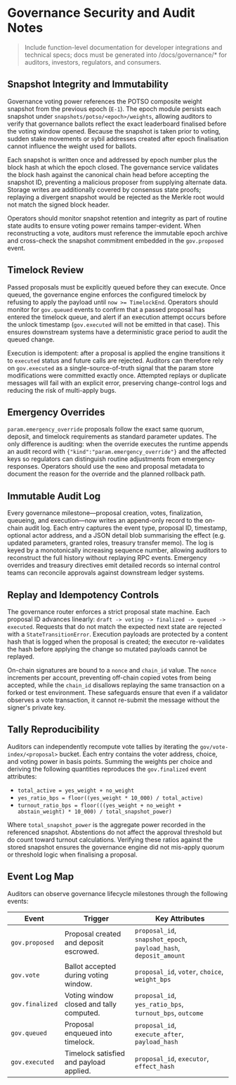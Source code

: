 # Governance Security and Audit Notes

> Include function-level documentation for developer integrations and technical specs; docs must be generated into /docs/governance/* for auditors, investors, regulators, and consumers.

## Snapshot Integrity and Immutability

Governance voting power references the POTSO composite weight snapshot from the
previous epoch (`E-1`). The epoch module persists each snapshot under
`snapshots/potso/<epoch>/weights`, allowing auditors to verify that governance
ballots reflect the exact leaderboard finalised before the voting window
opened. Because the snapshot is taken prior to voting, sudden stake movements or
sybil addresses created after epoch finalisation cannot influence the weight
used for ballots.

Each snapshot is written once and addressed by epoch number plus the block hash
at which the epoch closed. The governance service validates the block hash
against the canonical chain head before accepting the snapshot ID, preventing a
malicious proposer from supplying alternate data. Storage writes are additionally
covered by consensus state proofs; replaying a divergent snapshot would be
rejected as the Merkle root would not match the signed block header.

Operators should monitor snapshot retention and integrity as part of routine
state audits to ensure voting power remains tamper-evident. When reconstructing
a vote, auditors must reference the immutable epoch archive and cross-check the
snapshot commitment embedded in the `gov.proposed` event.

## Timelock Review

Passed proposals must be explicitly queued before they can execute. Once
queued, the governance engine enforces the configured timelock by refusing to
apply the payload until `now >= TimelockEnd`. Operators should monitor for
`gov.queued` events to confirm that a passed proposal has entered the timelock
queue, and alert if an execution attempt occurs before the unlock timestamp
(`gov.executed` will not be emitted in that case). This ensures downstream
systems have a deterministic grace period to audit the queued change.

Execution is idempotent: after a proposal is applied the engine transitions it
to `executed` status and future calls are rejected. Auditors can therefore rely
on `gov.executed` as a single-source-of-truth signal that the param store
modifications were committed exactly once. Attempted replays or duplicate
messages will fail with an explicit error, preserving change-control logs and
reducing the risk of multi-apply bugs.

## Emergency Overrides

`param.emergency_override` proposals follow the exact same quorum, deposit, and
timelock requirements as standard parameter updates. The only difference is
auditing: when the override executes the runtime appends an audit record with
`{"kind":"param.emergency_override"}` and the affected keys so regulators can
distinguish routine adjustments from emergency responses. Operators should use
the `memo` and proposal metadata to document the reason for the override and the
planned rollback path.

## Immutable Audit Log

Every governance milestone—proposal creation, votes, finalization, queueing, and
execution—now writes an append-only record to the on-chain audit log. Each entry
captures the event type, proposal ID, timestamp, optional actor address, and a
JSON detail blob summarising the effect (e.g. updated parameters, granted roles,
treasury transfer memo). The log is keyed by a monotonically increasing
sequence number, allowing auditors to reconstruct the full history without
replaying RPC events. Emergency overrides and treasury directives emit detailed
records so internal control teams can reconcile approvals against downstream
ledger systems.

## Replay and Idempotency Controls

The governance router enforces a strict proposal state machine. Each proposal ID
advances linearly: `draft -> voting -> finalized -> queued -> executed`.
Requests that do not match the expected next state are rejected with a
`StateTransitionError`. Execution payloads are protected by a content hash that
is logged when the proposal is created; the executor re-validates the hash
before applying the change so mutated payloads cannot be replayed.

On-chain signatures are bound to a `nonce` and `chain_id` value. The `nonce`
increments per account, preventing off-chain copied votes from being accepted,
while the `chain_id` disallows replaying the same transaction on a forked or
test environment. These safeguards ensure that even if a validator observes a
vote transaction, it cannot re-submit the message without the signer's private
key.

## Tally Reproducibility

Auditors can independently recompute vote tallies by iterating the
`gov/vote-index/<proposal>` bucket. Each entry contains the voter address,
choice, and voting power in basis points. Summing the weights per choice and
deriving the following quantities reproduces the `gov.finalized` event
attributes:

- `total_active = yes_weight + no_weight`
- `yes_ratio_bps = floor((yes_weight * 10_000) / total_active)`
- `turnout_ratio_bps = floor(((yes_weight + no_weight + abstain_weight) * 10_000) / total_snapshot_power)`

Where `total_snapshot_power` is the aggregate power recorded in the referenced
snapshot. Abstentions do not affect the approval threshold but do count toward
turnout calculations. Verifying these ratios against the stored snapshot ensures
the governance engine did not mis-apply quorum or threshold logic when
finalising a proposal.

## Event Log Map

Auditors can observe governance lifecycle milestones through the following
events:

| Event | Trigger | Key Attributes |
| --- | --- | --- |
| `gov.proposed` | Proposal created and deposit escrowed. | `proposal_id`, `snapshot_epoch`, `payload_hash`, `deposit_amount` |
| `gov.vote` | Ballot accepted during voting window. | `proposal_id`, `voter`, `choice`, `weight_bps` |
| `gov.finalized` | Voting window closed and tally computed. | `proposal_id`, `yes_ratio_bps`, `turnout_bps`, `outcome` |
| `gov.queued` | Proposal enqueued into timelock. | `proposal_id`, `execute_after`, `payload_hash` |
| `gov.executed` | Timelock satisfied and payload applied. | `proposal_id`, `executor`, `effect_hash` |
